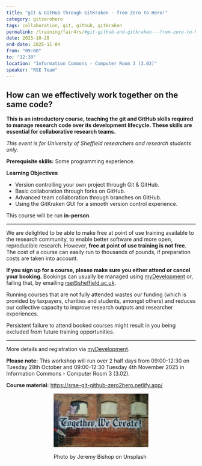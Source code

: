```yaml
---
title: "git & GitHub through GitKraken - from Zero to Hero!"
category: gitzerohero
tags: collaboration, git, github, gitkraken
permalink: /training/fair4rs/#git-github-and-gitkraken---from-zero-to-hero
date: 2025-10-28
end-date: 2025-11-04
from: "09:00"
to: "12:30"
location: "Information Commons - Computer Room 3 (3.02)"
speaker: "RSE Team"
---
```


## How can we effectively work together on the same code?

**This is an introductory course, teaching the git and GitHub skills required to manage research code over its
development lifecycle. These skills are essential for collaborative research teams.**

*This event is for University of Sheffield researchers and research students only.*

**Prerequisite skills:** Some programming experience.

**Learning Objectives**

* Version controlling your own project through Git & GitHub.
* Basic collaboration through forks on GitHub.
* Advanced team collaboration through branches on GitHub.
* Using the GitKraken GUI for a smooth version control experience.

This course will be run **in-person**.

<hr>

We are delighted to be able to make free at point of use training available to the research community, to enable better
software and more open, reproducible research. However, **free at point of use training is not free**. The cost of a
course can easily run to thousands of pounds, if preparation costs are taken into account.

**If you sign up for a course, please make sure you either attend or cancel your booking.** Bookings can usually be
managed using [myDevelopment](https://www.sheffield.ac.uk/nap/service/redirect/mydev) or, failing that, by emailing
[rse@sheffield.ac.uk](mailto:rse@sheffield.ac.uk).

Running courses that are not fully attended wastes our funding (which is provided by taxpayers, charities and students,
amongst others) and reduces our collective capacity to improve research outputs and researcher experiences.

Persistent failure to attend booked courses might result in you being excluded from future training opportunities.

<hr/>

More details and registration via
[myDevelopment](https://mydevelopment.csod.com/ui/lms-learning-details/app/event/d4d09f67-097b-4451-8ddb-86cb90636c06).

**Please note:** This workshop will run over 2 half days from 09:00-12:30 on Tuesday 28th October and 09:00-12:30 Tuesday
4th November 2025 in Information Commons - Computer Room 3 (3.02).

**Course material:** <https://srse-git-github-zero2hero.netlify.app/>

<div style="width: 50%; margin:0 auto;"><img src="/assets/images/colab.jfif" alt="Together, We Create"/><p>Photo by
Jeremy Bishop on Unsplash</p></div>
